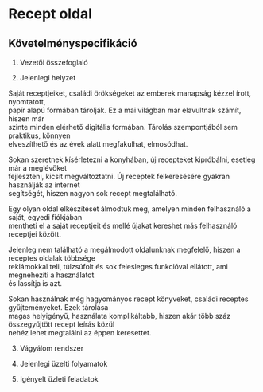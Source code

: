 # Recept oldal

Követelményspecifikáció
---
1. Vezetői összefoglaló 

2. Jelenlegi helyzet

Saját receptjeiket, családi örökségeket az emberek manapság kézzel írott, nyomtatott,<br/>
papír alapú formában tárolják. Ez a mai világban már elavultnak számít, hiszen már <br/>
szinte minden elérhető digitális formában. Tárolás szempontjából sem praktikus, könnyen <br/>
elveszíthető és az évek alatt megfakulhat, elmosódhat. <br/>

Sokan szeretnek kísérletezni a konyhában, új recepteket kipróbálni, esetleg már a meglévőket<br/>
fejleszteni, kicsit megváltoztatni. Új receptek felkeresésére gyakran használják az internet<br/>
segítségét, hiszen nagyon sok recept megtalálható. <br/>

Egy olyan oldal elkészítését álmodtuk meg, amelyen minden felhasználó a saját, egyedi fiókjában<br/>
mentheti el a saját receptjeit és mellé újakat kereshet más felhasználó receptjei között. <br/>

Jelenleg nem található a megálmodott oldalunknak megfelelő, hiszen a receptes oldalak többsége<br/>
reklámokkal teli, túlzsúfolt és sok felesleges funkcióval ellátott, ami megnehezíti a használatot<br/>
és lassítja is azt.<br/>

Sokan használnak még hagyományos recept könyveket, családi receptes gyűjteményeket. Ezek tárolása <br/>
magas helyigényű, használata komplikáltabb, hiszen akár több száz összegyűjtött recept leírás közül<br/>
nehéz lehet megtalálni az éppen keresettet. <br/>


3. Vágyálom rendszer

4. Jelenlegi üzelti folyamatok

5. Igényelt üzleti feladatok
